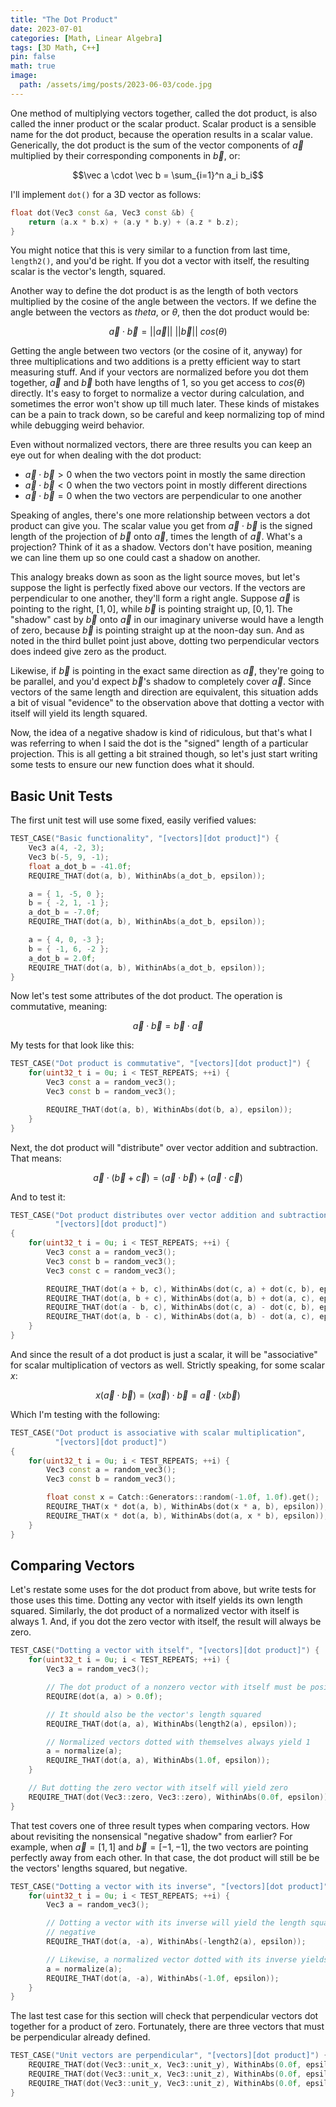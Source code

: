 ```yaml
---
title: "The Dot Product"
date: 2023-07-01
categories: [Math, Linear Algebra]
tags: [3D Math, C++]
pin: false
math: true
image:
  path: /assets/img/posts/2023-06-03/code.jpg
---
```


One method of multiplying vectors together, called the dot product, is also called the inner product or the scalar product.  Scalar product is a sensible name for the dot product, because the operation results in a scalar value. Generically, the dot product is the sum of the vector components of $\vec a$ multiplied by their corresponding components in $\vec b$, or:

$$\vec a \cdot \vec b = \sum_{i=1}^n a_i b_i$$

I'll implement `dot()` for a 3D vector as follows:

```cpp
float dot(Vec3 const &a, Vec3 const &b) {
    return (a.x * b.x) + (a.y * b.y) + (a.z * b.z);
}
```

You might notice that this is very similar to a function from last time, `length2()`, and you'd be right. If you dot a vector with itself, the resulting scalar is the vector's length, squared.

Another way to define the dot product is as the length of both vectors multiplied by the cosine of the angle between the vectors. If we define the angle between the vectors as *theta*, or $\theta$, then the dot product would be:

$$\vec a \cdot \vec b = ||\vec a|| \ ||\vec b|| \ cos(\theta)$$

Getting the angle between two vectors (or the cosine of it, anyway) for three multiplications and two additions is a pretty efficient way to start measuring stuff. And if your vectors are normalized before you dot them together, $\vec a$ and $\vec b$ both have lengths of $1$, so you get access to $cos(\theta)$ directly. It's easy to forget to normalize a vector during calculation, and sometimes the error won't show up till much later. These kinds of mistakes can be a pain to track down, so be careful and keep normalizing top of mind while debugging weird behavior.

Even without normalized vectors, there are three results you can keep an eye out for when dealing with the dot product:

- $\vec a \cdot \vec b \gt 0$ when the two vectors point in mostly the same direction
- $\vec a \cdot \vec b \lt 0$ when the two vectors point in mostly different directions
- $\vec a \cdot \vec b = 0$ when the two vectors are perpendicular to one another

Speaking of angles, there's one more relationship between vectors a dot product can give you. The scalar value you get from $\vec a \cdot \vec b$ is the signed length of the projection of $\vec b$ onto $\vec a$, times the length of $\vec a$. What's a projection? Think of it as a shadow. Vectors don't have position, meaning we can line them up so one could cast a shadow on another.

This analogy breaks down as soon as the light source moves, but let's suppose the light is perfectly fixed above our vectors. If the vectors are perpendicular to one another, they'll form a right angle. Suppose $\vec a$ is pointing to the right, $[1,0]$, while $\vec b$ is pointing straight up, $[0,1]$. The "shadow" cast by $\vec b$ onto $\vec a$ in our imaginary universe would have a length of zero, because $\vec b$ is pointing straight up at the noon-day sun. And as noted in the third bullet point just above, dotting two perpendicular vectors does indeed give zero as the product.

Likewise, if $\vec b$ is pointing in the exact same direction as $\vec a$, they're going to be parallel, and you'd expect $\vec b$'s shadow to completely cover $\vec a$. Since vectors of the same length and direction are equivalent, this situation adds a bit of visual "evidence" to the observation above that dotting a vector with itself will yield its length squared.

Now, the idea of a negative shadow is kind of ridiculous, but that's what I was referring to when I said the dot is the "signed" length of a particular projection. This is all getting a bit strained though, so let's just start writing some tests to ensure our new function does what it should.

## Basic Unit Tests
The first unit test will use some fixed, easily verified values:

```cpp
TEST_CASE("Basic functionality", "[vectors][dot product]") {
    Vec3 a(4, -2, 3);
    Vec3 b(-5, 9, -1);
    float a_dot_b = -41.0f;
    REQUIRE_THAT(dot(a, b), WithinAbs(a_dot_b, epsilon));

    a = { 1, -5, 0 };
    b = { -2, 1, -1 };
    a_dot_b = -7.0f;
    REQUIRE_THAT(dot(a, b), WithinAbs(a_dot_b, epsilon));

    a = { 4, 0, -3 };
    b = { -1, 6, -2 };
    a_dot_b = 2.0f;
    REQUIRE_THAT(dot(a, b), WithinAbs(a_dot_b, epsilon));
}
```

Now let's test some attributes of the dot product. The operation is commutative, meaning:

$$\vec a  \cdot \vec b = \vec b \cdot \vec a$$

My tests for that look like this:

```cpp
TEST_CASE("Dot product is commutative", "[vectors][dot product]") {
    for(uint32_t i = 0u; i < TEST_REPEATS; ++i) {
        Vec3 const a = random_vec3();
        Vec3 const b = random_vec3();

        REQUIRE_THAT(dot(a, b), WithinAbs(dot(b, a), epsilon));
    }
}
```

Next, the dot product will "distribute" over vector addition and subtraction. That means:

$$\vec a \cdot (\vec b + \vec c) = (\vec a \cdot \vec b) + (\vec a \cdot \vec c)$$

And to test it:

```cpp
TEST_CASE("Dot product distributes over vector addition and subtraction",
          "[vectors][dot product]")
{
    for(uint32_t i = 0u; i < TEST_REPEATS; ++i) {
        Vec3 const a = random_vec3();
        Vec3 const b = random_vec3();
        Vec3 const c = random_vec3();

        REQUIRE_THAT(dot(a + b, c), WithinAbs(dot(c, a) + dot(c, b), epsilon));
        REQUIRE_THAT(dot(a, b + c), WithinAbs(dot(a, b) + dot(a, c), epsilon));
        REQUIRE_THAT(dot(a - b, c), WithinAbs(dot(c, a) - dot(c, b), epsilon));
        REQUIRE_THAT(dot(a, b - c), WithinAbs(dot(a, b) - dot(a, c), epsilon));
    }
}
```

And since the result of a dot product is just a scalar, it will be "associative" for scalar multiplication of vectors as well. Strictly speaking, for some scalar $x$:

$$x  (\vec a \cdot \vec b) = (x \vec a) \cdot \vec b = \vec a \cdot (x \vec b)$$

Which I'm testing with the following:

```cpp
TEST_CASE("Dot product is associative with scalar multiplication",
          "[vectors][dot product]")
{
    for(uint32_t i = 0u; i < TEST_REPEATS; ++i) {
        Vec3 const a = random_vec3();
        Vec3 const b = random_vec3();

        float const x = Catch::Generators::random(-1.0f, 1.0f).get();
        REQUIRE_THAT(x * dot(a, b), WithinAbs(dot(x * a, b), epsilon));
        REQUIRE_THAT(x * dot(a, b), WithinAbs(dot(a, x * b), epsilon));
    }
}
```

## Comparing Vectors
Let's restate some uses for the dot product from above, but write tests for those uses this time. Dotting any vector with itself yields its own length squared. Similarly, the dot product of a normalized vector with itself is always $1$. And, if you dot the zero vector with itself, the result will always be zero.

```cpp
TEST_CASE("Dotting a vector with itself", "[vectors][dot product]") {
    for(uint32_t i = 0u; i < TEST_REPEATS; ++i) {
        Vec3 a = random_vec3();

        // The dot product of a nonzero vector with itself must be positive
        REQUIRE(dot(a, a) > 0.0f);

        // It should also be the vector's length squared
        REQUIRE_THAT(dot(a, a), WithinAbs(length2(a), epsilon));

        // Normalized vectors dotted with themselves always yield 1
        a = normalize(a);
        REQUIRE_THAT(dot(a, a), WithinAbs(1.0f, epsilon));
    }

    // But dotting the zero vector with itself will yield zero
    REQUIRE_THAT(dot(Vec3::zero, Vec3::zero), WithinAbs(0.0f, epsilon));
}
```

That test covers one of three result types when comparing vectors. How about revisiting the nonsensical "negative shadow" from earlier? For example, when $\vec a = [1,1]$ and $\vec b = [-1,-1]$, the two vectors are pointing perfectly away from each other. In that case, the dot product will still be be the vectors' lengths squared, but negative.

```cpp
TEST_CASE("Dotting a vector with its inverse", "[vectors][dot product]") {
    for(uint32_t i = 0u; i < TEST_REPEATS; ++i) {
        Vec3 a = random_vec3();

        // Dotting a vector with its inverse will yield the length squared, but
        // negative
        REQUIRE_THAT(dot(a, -a), WithinAbs(-length2(a), epsilon));

        // Likewise, a normalized vector dotted with its inverse yields -1
        a = normalize(a);
        REQUIRE_THAT(dot(a, -a), WithinAbs(-1.0f, epsilon));
    }
}
```

The last test case for this section will check that perpendicular vectors dot together for a product of zero. Fortunately, there are three vectors that must be perpendicular already defined.

```cpp
TEST_CASE("Unit vectors are perpendicular", "[vectors][dot product]") {
    REQUIRE_THAT(dot(Vec3::unit_x, Vec3::unit_y), WithinAbs(0.0f, epsilon));
    REQUIRE_THAT(dot(Vec3::unit_x, Vec3::unit_z), WithinAbs(0.0f, epsilon));
    REQUIRE_THAT(dot(Vec3::unit_y, Vec3::unit_z), WithinAbs(0.0f, epsilon));
}
```
